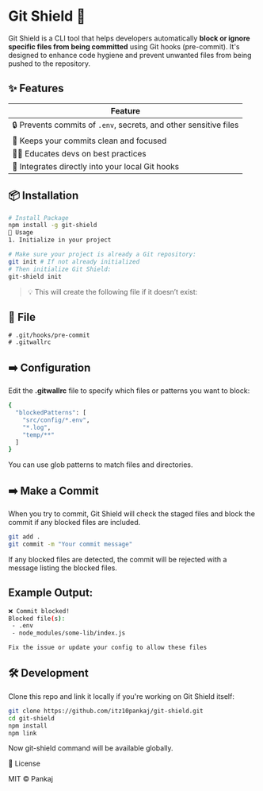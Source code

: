 
# Git Shield 🧱

Git Shield is a CLI tool that helps developers automatically **block or ignore specific files from being committed** using Git hooks (pre-commit). It's designed to enhance code hygiene and prevent unwanted files from being pushed to the repository.

## ✨ Features
   Feature |
 | --- |
 | 🔒 Prevents commits of `.env`, secrets, and other sensitive files   |
 | 🧹 Keeps your commits clean and focused   |
 | 👨‍💻 Educates devs on best practices   |
 | 🧩 Integrates directly into your local Git hooks   |

## 📦 Installation

```bash
# Install Package
npm install -g git-shield
🚀 Usage
1. Initialize in your project

# Make sure your project is already a Git repository:
git init # If not already initialized
# Then initialize Git Shield:
git-shield init

```
>💡 This will create the following file if it doesn’t exist:
## 📁 File
```
# .git/hooks/pre-commit
# .gitwallrc
```
## ➡️ Configuration

Edit the **.gitwallrc** file to specify which files or patterns you want to block:

```bash
{
  "blockedPatterns": [
    "src/config/*.env",
    "*.log",
    "temp/**"
  ]
}
```

You can use glob patterns to match files and directories.

## ➡️ Make a Commit

When you try to commit, Git Shield will check the staged files and block the commit if any blocked files are included.

```bash
git add .
git commit -m "Your commit message"
```
If any blocked files are detected, the commit will be rejected with a message listing the blocked files.
## Example Output:
```bash
❌ Commit blocked!
Blocked file(s):
 - .env
 - node_modules/some-lib/index.js

Fix the issue or update your config to allow these files
```
## 🛠 Development

Clone this repo and link it locally if you're working on Git Shield itself:

```bash
git clone https://github.com/itz10pankaj/git-shield.git
cd git-shield
npm install
npm link
```
Now git-shield command will be available globally.

📄 License

MIT © Pankaj

